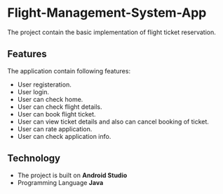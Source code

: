 # Flight-Management-System-App
The project contain the basic implementation of flight ticket reservation.

## Features
The application contain following features:
* User registeration.
* User login.
* User can check home.
* User can check flight details.
* User can book flight ticket.
* User can view ticket details and also can cancel booking of ticket.
* User can rate application.
* User can check application info.

## Technology
* The project is built on **Android Studio**
* Programming Language **Java**
